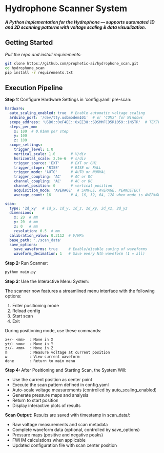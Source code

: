# Hydrophone Scanner System
_**A Python Implementation for the Hydrophone — supports automated 1D and 2D scanning patterns with voltage scaling & data visualization.**_

## Getting Started

_Pull the repo and install requirements:_
```bash
git clone https://github.com/prophetic-ai/hydrophone_scan.git
cd hydrophone_scan
pip install -r requirements.txt
```

## Execution Pipeline

**Step 1:** Configure Hardware Settings in 'config.yaml' pre-scan:

```yaml
hardware:
  auto_scaling_enabled: true  # Enable automatic voltage scaling
  arduino_port: '/dev/tty.usbmodem101'  # or 'COMX' for Windows
  scope_address: 'USB0::0xF4EC::0xEE38::SDSMMFCD5R1059::INSTR'  # TEKTRONIX AND SIGLENT SUPPORT
  steps_per_mm:
    x: 100  # 0.01mm per step
    y: 100
    z: 100
  scope_settings:
    trigger_level: 1.0
    vertical_scale: 1.0       # V/div
    horizontal_scale: 2.5e-6  # s/div
    trigger_source: 'EXT'     # EXT or CH1
    trigger_slope: 'RISE'     # RISE or FALL
    trigger_mode: 'AUTO'      # AUTO or NORMAL
    trigger_coupling: 'AC'    # AC or DC
    channel_coupling: 'AC'    # AC or DC
    channel_position: 0       # vertical position
    acquisition_mode: 'AVERAGE'  # SAMPLE, AVERAGE, PEAKDETECT
    average_count: 16         # 4, 16, 32, 64, 128 when mode is AVERAGE

scan:
  type: '2d_xy'  # 1d_x, 1d_y, 1d_z, 2d_xy, 2d_xz, 2d_yz
  dimensions:
    x: 20  # mm
    y: 20  # mm 
    z: 0   # mm
    resolution: 0.5  # mm
  calibration_value: 0.3112  # V/MPa
  base_path: './scan_data'
  save_options:
    save_waveforms: true     # Enable/disable saving of waveforms
    waveform_decimation: 1   # Save every Nth waveform (1 = all)
```

**Step 2:** Run Scanner:

```python
python main.py
```

**Step 3:** Use the Interactive Menu System:

The scanner now features a streamlined menu interface with the following options:
1. Enter positioning mode
2. Reload config
3. Start scan
4. Exit

During positioning mode, use these commands:
```
x+/- <mm>  : Move in X
y+/- <mm>  : Move in Y  
z+/- <mm>  : Move in Z
m          : Measure voltage at current position
w          : View current waveform
done       : Return to main menu
```

**Step 4:** After Positioning and Starting Scan, the System Will:
- Use the current position as center point
- Execute the scan pattern defined in config.yaml
- Auto-scale voltage measurements (controlled by auto_scaling_enabled)
- Generate pressure maps and analysis
- Return to start position
- Display interactive plots of results

**Scan Output:**
Results are saved with timestamp in scan_data/:

- Raw voltage measurements and scan metadata
- Complete waveform data (optional, controlled by save_options)
- Pressure maps (positive and negative peaks)
- FWHM calculations when applicable
- Updated configuration file with scan center position


